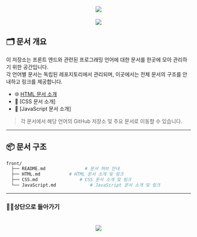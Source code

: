 <h1 align="center">
        <a href="https://github.com/skwjdgh">
    <img align="center" src="https://img.shields.io/badge/goto-Main-green.svg" />
  </a>
</h1>


<p align="center">
  <img align="center" src = "https://capsule-render.vercel.app/api?type=blur&height=200&color=gradient&text=프론트%20엔드&descAlign=59&section=header">

## 🗂 문서 개요

이 저장소는 프론트 엔드와 관련된 프로그래밍 언어에 대한 문서를 한곳에 모아 관리하기 위한 공간입니다.  
각 언어별 문서는 독립된 레포지토리에서 관리되며, 이곳에서는 전체 문서의 구조를 안내하고 링크를 제공합니다.

- 🌐 [HTML 문서 소개](https://github.com/skwjdgh/Web101_study)
- 🎨 [CSS 문서 소개]
- 🧠 [JavaScript 문서 소개]

> 각 문서에서 해당 언어의 GitHub 저장소 및 주요 문서로 이동할 수 있습니다.

---
## 📦 문서 구조

```bash
front/
  ├── README.md               # 문서 허브 안내
  ├── HTML.md           # HTML 문서 소개 및 링크
  ├── CSS.md                # CSS 문서 소개 및 링크
  └── JavaScript.md             # JavaScript 문서 소개 및 링크
```
---

###  👨‍💻상단으로 돌아가기
<h1 align="center">
        <a href="https://github.com/skwjdgh/Front">
    <img align="center" src="https://img.shields.io/badge/backto-Top-green.svg" />
  </a>
</h1>

